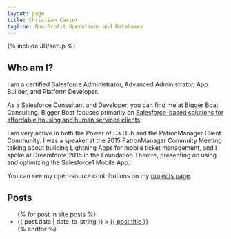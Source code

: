 ```yaml
---
layout: page
title: Christian Carter
tagline: Non-Profit Operations and Databases
---
```

{% include JB/setup %}

## Who am I?
I am a certified Salesforce Administrator, Advanced Administrator, App Builder, and Platform Developer.

As a Salesforce Consultant and Developer, you can find me at Bigger Boat Consulting. Bigger Boat focuses primarily on [Salesforce-based solutions for affordable housing and human services clients](http://biggerboatconsulting.com/clients/).

I am very active in both the Power of Us Hub and the PatronManager Client Community. I was a speaker at the 2015 PatronManager Commuity Meeting talking about building Lightning Apps for mobile ticket management, and I spoke at Dreamforce 2015 in the Foundation Theatre, presenting on using and optimizing the Salesforce1 Mobile App.

You can see my open-source contributions on my [projects page](/projects/).
    
## Posts

<ul class="posts">
  {% for post in site.posts %}
    <li><span>{{ post.date | date_to_string }}</span> &raquo; <a href="{{ BASE_PATH }}{{ post.url }}">{{ post.title }}</a></li>
  {% endfor %}
</ul>

